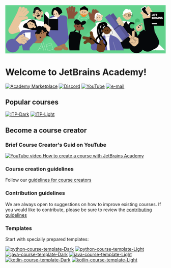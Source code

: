 <div style="width: 100%; text-align: center;">
  <img src="resources/academy_header.png" alt="JetBrains Academy header" style="display: inline-block;">
</div>

# Welcome to JetBrains Academy!
<a href="https://academy.jetbrains.com/?source=MARKETPLACE"><img src="https://img.shields.io/static/v1?logo=jetbrains&logoColor=1bd58e&label=&message=Marketplace courses&color=36393f&style=flat-square" target="_blank" alt="Academy Marketplace"></a>
<a href="https://discord.gg/NK3zBE22"><img src="https://img.shields.io/static/v1?logo=discord&label=&message=Discord&color=36393f&style=flat-square" target="_blank" alt="Discord"></a>
<a href="https://www.youtube.com/@JetBrainsAcademy"><img src="https://img.shields.io/static/v1?logo=youtube&logoColor=FF0000&label=&message=YouTube&color=36393f&style=flat-square" target="_blank" alt="YouTube"></a>
<a href="mailto:academy@jetbrains.com"><img src="https://img.shields.io/static/v1?logo=gmail&logoColor=EA4335&label=&message=e-mail&color=36393f&style=flat-square" target="_blank" alt="e-mail"></a>

## Popular courses
[![ITP-Dark](https://github-readme-stats.vercel.app/api/pin/?username=jetbrains-academy&repo=introduction_to_python&theme=dark#gh-dark-mode-only)](https://github.com/jetbrains-academy/introduction_to_python#gh-dark-mode-only)
[![ITP-Light](https://github-readme-stats.vercel.app/api/pin/?username=jetbrains-academy&repo=introduction_to_python&theme=default#gh-light-mode-only)](https://github.com/jetbrains-academy/introduction_to_python#gh-light-mode-only)

<!-- ## Active users -->

## Become a course creator
### Brief Course Creator's Guid on YouTube  
[![YouTube video How to create a course with JetBrains Academy](https://img.youtube.com/vi/e0O4TZKI8kQ/0.jpg)](https://www.youtube.com/watch?v=e0O4TZKI8kQ "Watch Course Creator's Guid on YouTube!")

### Course creation guidelines
Follow our [guidelines for course creators](https://plugins.jetbrains.com/plugin/10081-jetbrains-academy/docs/guidelines-for-the-course-creators.html)

### Contribution guidelines
We are always open to suggestions on how to improve existing courses.
If you would like to contribute, please be sure to review the <a href="../contributing_guidelines.md" target="_blank">contributing guidelines</a>

<!--### Templates
Start with specially prepared templates:
- [python-course-template](https://github.com/jetbrains-academy/python-course-template)
- [java-course-template](https://github.com/jetbrains-academy/java-course-template)
- [kotlin-course-template](https://github.com/jetbrains-academy/kotlin-course-template)
 - [cpp-course-template](https://github.com/jetbrains-academy/cpp-course-template) -->

### Templates
Start with specially prepared templates:  

[![python-course-template-Dark](https://github-readme-stats.vercel.app/api/pin/?username=jetbrains-academy&repo=python-course-template&theme=dark&description_lines_count=1#gh-dark-mode-only)](https://github.com/jetbrains-academy/python-course-template#gh-dark-mode-only)
[![python-course-template-Light](https://github-readme-stats.vercel.app/api/pin/?username=jetbrains-academy&repo=python-course-template&theme=default&description_lines_count=1#gh-light-mode-only)](https://github.com/jetbrains-academy/python-course-template#gh-light-mode-only)
[![java-course-template-Dark](https://github-readme-stats.vercel.app/api/pin/?username=jetbrains-academy&repo=java-course-template&theme=dark&description_lines_count=1#gh-dark-mode-only)](https://github.com/jetbrains-academy/java-course-template#gh-dark-mode-only)
[![java-course-template-Light](https://github-readme-stats.vercel.app/api/pin/?username=jetbrains-academy&repo=java-course-template&theme=default&description_lines_count=1#gh-light-mode-only)](https://github.com/jetbrains-academy/java-course-template#gh-light-mode-only)
[![kotlin-course-template-Dark](https://github-readme-stats.vercel.app/api/pin/?username=jetbrains-academy&repo=kotlin-course-template&theme=dark&description_lines_count=1#gh-dark-mode-only)](https://github.com/jetbrains-academy/kotlin-course-template#gh-dark-mode-only)
[![kotlin-course-template-Light](https://github-readme-stats.vercel.app/api/pin/?username=jetbrains-academy&repo=kotlin-course-template&theme=default&description_lines_count=1#gh-light-mode-only)](https://github.com/jetbrains-academy/kotlin-course-template#gh-light-mode-only)
<!--[![cpp-course-template-Dark](https://github-readme-stats.vercel.app/api/pin/?username=jetbrains-academy&repo=cpp-course-template&theme=dark&description_lines_count=1#gh-dark-mode-only)](https://github.com/jetbrains-academy/cpp-course-template#gh-dark-mode-only)
[![cpp-course-template-Light](https://github-readme-stats.vercel.app/api/pin/?username=jetbrains-academy&repo=cpp-course-template&theme=default&description_lines_count=1#gh-light-mode-only)](https://github.com/jetbrains-academy/cpp-course-template#gh-light-mode-only) -->